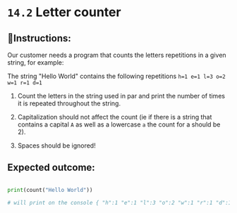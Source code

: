 # `14.2` Letter counter

## 📝Instructions:

Our customer needs a program that counts the letters repetitions in a given string, for example:

The string "Hello World" contains the following repetitions `h=1 e=1 l=3 o=2 w=1 r=1 d=1`

1. Count the letters in the string used in par and print the number of times it is repeated throughout the string.

2. Capitalization should not affect the count (ie if there is a string that contains a capital `A` as well as a lowercase `a` the count for a should be 2).

3. Spaces should be ignored!

## Expected outcome:

```py

print(count("Hello World"))

# will print on the console { "h":1 "e":1 "l":3 "o":2 "w":1 "r":1 "d":1 }
```
